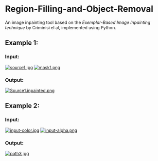 # Region-Filling-and-Object-Removal

An image inpainting tool based on the *Exemplar-Based Image Inpainting technique* by Criminisi el al, implemented using Python.

## Example 1:

### Input:
[![source1.jpg](https://s26.postimg.org/lzbiev1xl/source1.jpg)](https://postimg.org/image/8iejvzrlx/)
[![mask1.png](https://s26.postimg.org/qmhkgmpah/mask1.png)](https://postimg.org/image/p7fzrwo79/)

### Output:
[![Source1.inpainted.png](https://s26.postimg.org/lp3zvinbd/Source1.inpainted.png)](https://postimg.org/image/j7s8o93et/)

## Example 2:

### Input:
[![input-color.jpg](https://s26.postimg.org/wehonrz49/input-color.jpg)](https://postimg.org/image/suvqxywed/)
[![input-alpha.png](https://s26.postimg.org/hwkhfs7t5/input-alpha.png)](https://postimg.org/image/wsj0ndj7p/)

### Output:
[![path3.jpg](https://s26.postimg.org/j04lrqsg9/path3.jpg)](https://postimg.org/image/objicgeit/)

